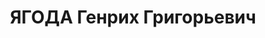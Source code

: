 ---
title: ЯГОДА Генрих Григорьевич
description: "(1891, Рыбинск– 15.03.1938). Родился в семье мелкого ремесленника**.\
  \ Еврей. В КП с 12.1907***. Кандидат в члены ЦК ВКП(б) (16 съезд ВКП(б)). Член ЦК\
  \ ВКП(б) (17 съезд ВКП(б)). Член ЦИК СССР 4, 5, 6 и 7 созывов. \n  Образование:\
  \ 8 классов гимназии (экстерном), Н.Новгород. \n  Наборщик подпольной типографии,\
  \ Н.Новгород 1904–05| член боевой дружины в г. Сормово 1906| член Нижегородской\
  \ группы анархистов-коммунистов И.А.Чемборисова**** 1907–08| в 1908 стал ближайшим\
  \ помощником Чемборисова| арестован в 11| поддерживал связи с группой анархистов\
  \ Москвы 11–12| нелегально под фамилией Книшевский прибыл в Москву| в 04.12, проживал\
  \ у сестры Розы***** под фамилией Галушкин, не работал| арестован 12.05.12 в Москве,\
  \ содержался в Арбатском полицейском доме с 05 по 07.12| постановлением Особого\
  \ Совещания МВД от 16.07.12 выслан под гласный надзор полиции на 2 года в Симбирск|\
  \ с 07.12 находился в ссылке, Симбирск, нигде не работал и партийной работы не вел|\
  \ статистик статистической артели Союза городов, больничной кассы Путиловского завода,\
  \ Петербург 13–14| работал в журнале «Вопросы статистики»| в 14 женился на Иде Авербах—\
  \ племяннице Якова Свердлова. \n  В армии 1914–1917: рядовой, ефрейтор 20 стр. полка\
  \ 5 армейского корпуса| был ранен на фронте. \n  Член Петроградской военной организации\
  \ РСДРП(б) в 17| член Петросовета до 10.17| участовал в издании газ. «Солдатская\
  \ правда» в 17| участник октябрьских событий в Москве 17| отв. редактор газ. «Крестьянская\
  \ беднота» 11.17–04.18| управ. делами Высшей военной инспекции РККА 24.04.18–08.09.19******.\
  \ \n  С 11.1919 в органах ВЧК–ОГПУ–НКВД: управ. делами Упр. ОО ВЧК 03.11.19–01.12.20|\
  \ зам. нач. Упр. ОО ВЧК (упом. 11.20)| член Коллегии ВЧК 29.07.20–02.22| управ.\
  \ делами ВЧК–ГПУ 13.09.20–06.04.22| управ. делами и член Коллегии Наркомата внешней\
  \ торговли РСФСР 20–22| зам. нач. ОО ВЧК–ГПУ 01.01.21–01.06.22| зам. нач. СОУ ВЧК–ГПУ–ОГПУ\
  \ СССР 31.03.21–30.07.27| нач. АОУ ВЧК 12.07.21–05.09.21| нач. ОО ГПУ РСФСР-ОГПУ\
  \ СССР 01.06.22–26.10.29| 2 зам. пред. ГПУ–ОГПУ СССР 18.09.23–27.10.29*******| член\
  \ Особого Совещания ОГПУ 12.06.24–10.07.34| нач. СОУ ОГПУ СССР 30.07.27–26.10.29|\
  \ 1 зам. пред. ОГПУ СССР 27.10.29–31.07.31| зам. пред. ОГПУ СССР 31.07.31–10.07.34********|\
  \ нарком ВД СССР 10.07.34–26.09.36| нарком связи СССР 26.09.36–28.03.37. \n  Арестован\
  \ 28.03.37| официально отстранен от должности 03.04.37| осужден на процессе «право-троцкистского\
  \ блока» 02–13.03.38 к ВМН| расстрелян 15.03.38. \n  Не реабилитирован. \n  Звания:\
  \ Генеральный комиссар ГБ 26.11.35 (уволен в запас 27.01.37). \n  Награды: орден\
  \ Ленина 04.08.33| орден Красного Знамени 14.12.27| орден Красного Знамени 03.04.30|\
  \ орден Трудового Красного Знамени ЗСФСР 19.12.32| знак «Почетный работник ВЧК–ГПУ\
  \ (V)» №10 22| знак «Почетный работник ВЧК–ГПУ (XV)» 20.12.32| знак «Почетный работник\
  \ РКМ» 25.02.33. \n  Источники: «Правда» 11.07.34. \n  Примечания: * По утверждению\
  \ В.Некрасова (см. Некрасов В.Ф. «Тринадцать железных наркомов» М., 1995, с.157)\
  \ настоящая фамилия Ягоды— Иегуда. Документального подтверждения данной информации\
  \ не найдено. По данным охранного отделения: Ягода Енох Гершенович, мещанин, уроженец\
  \ Рыбинска, с 01.10 находился под негласным наблюдением. ** В разных источниках\
  \ отец Г.Г.Ягоды упоминается как часовой мастер, печатник-гравер, мастер золотых\
  \ дел, аптекарь. На наш взгляд, наиболее вероятно, что он был печатником-гравером.\
  \ В семье было 3 брата и 2 сестры| один брат убит в ходе восстания в Сормове, другой\
  \ расстрелян в полку за восстание во время войны. *** В многочисленных публикациях\
  \ ставится под сомнение партийный стаж Ягоды с 1907. По данным охранного отделения,\
  \ Ягода в период 1907–11 являлся анархистом и поддерживал контакты с партией эсеров.\
  \ Контактов же с РСДРП охранное отделение не зафиксировало. Ягода имел партийные\
  \ клички «Темка», «Сыч», «Одинокий», «Галушкин». Поскольку в советские годы его\
  \ партийный стаж не был изменен, сохранен он и здесь. **** Иван Алексеевич Чемборисов,\
  \ мещанин из г.Темникова Тамбовской губернии, руководил в Н.Новгороде группой анархистов\
  \ и одновременно являлся агентом охранки. ***** Роза Гершеновна Ягода состояла в\
  \ партии анархистов. ****** В ряде анкет Ягода указывал, что являлся членом Коллегии\
  \ Наркомата внешней торговли с 19. Это не так, ибо до 20 данного Наркомата просто\
  \ не существовало. Функции внешней торговли выполнял до 20 Наркомат промышленности\
  \ и торговли. О вхождении Ягоды в состав Коллегии этого Наркомата ничего не известно.\
  \ ******* По положению, войсками ГПУ командовал или председатель ГПУ или его заместитель.\
  \ Ягода как командующий войсками ГПУ подписывает приказы в 10–11.23. ******** Постановлением\
  \ СНК СССР от 31.07.31 на должность 1-го заместителя ОГПУ СССР вместо Ягоды был\
  \ назначен И.А.Акулов, которого впоследствии без формального решения Политбюро ЦК\
  \ ВКП(б) или Постановления СНК СССР сместили в 09.32 с должности и на его место\
  \ никого не назначили. После этого Ягода до 10.07.34 формально занимал должность\
  \ зам. пред. ОГПУ, хотя на деле являлся 1-м заместителем. Одновременно с 10.31 по\
  \ 22.11.36 являлся заместителем председателя Комитета резервов при СТО СССР."
---